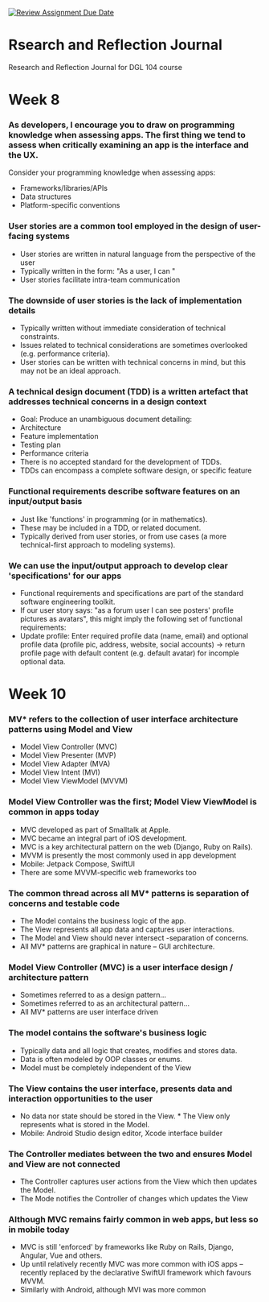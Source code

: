 [![Review Assignment Due Date](https://classroom.github.com/assets/deadline-readme-button-22041afd0340ce965d47ae6ef1cefeee28c7c493a6346c4f15d667ab976d596c.svg)](https://classroom.github.com/a/MMj2nZMu)
# Rsearch and Reflection Journal
Research and Reflection Journal for DGL 104 course

# Week 8

### As developers, I encourage you to draw on programming knowledge when assessing apps. The first thing we tend to assess when critically examining an app is the interface and the UX. 
  Consider your programming knowledge when assessing apps: 
* Frameworks/libraries/APIs 
* Data structures 
* Platform-specific conventions

### User stories are a common tool employed in the design of user-facing systems 
* User stories are written in natural language from the perspective of the user 
* Typically written in the form: "As a user, I can " 
* User stories facilitate intra-team communication


### The downside of user stories is the lack of implementation details 
* Typically written without immediate consideration of technical constraints.  
* Issues related to technical considerations are sometimes overlooked (e.g. performance criteria). 
* User stories can be written with technical concerns in mind, but this may not be an ideal approach.

### A technical design document (TDD) is a written artefact that addresses technical concerns in a design context 
* Goal: Produce an unambiguous document detailing: 
* Architecture 
* Feature implementation 
* Testing plan 
* Performance criteria 
* There is no accepted standard for the development of TDDs. 
* TDDs can encompass a complete software design, or specific feature

### Functional requirements describe software features on an input/output basis 
* Just like 'functions' in programming (or in mathematics). 
* These may be included in a TDD, or related document. 
* Typically derived from user stories, or from use cases (a more technical-first approach to modeling systems).

### We can use the input/output approach to develop clear 'specifications' for our apps 
* Functional requirements and specifications are part of the standard software engineering toolkit.
* If our user story says: "as a forum user I can see posters' profile pictures as avatars", this might imply the following set of functional requirements: 
* Update profile: Enter required profile data (name, email) and optional profile data (profile pic, address, website, social accounts) -> return profile page with default content (e.g. default avatar) for incomple optional data.
    

# Week 10

### MV* refers to the collection of user interface architecture patterns using Model and View 
* Model View Controller (MVC)  
* Model View Presenter (MVP) 
* Model View Adapter (MVA) 
* Model View Intent (MVI) 
* Model View ViewModel (MVVM)

### Model View Controller was the first; Model View ViewModel is common in apps today 
* MVC developed as part of Smalltalk at Apple. 
* MVC became an integral part of iOS development. 
* MVC is a key architectural pattern on the web (Django, Ruby on Rails). 
* MVVM is presently the most commonly used in app development 
* Mobile: Jetpack Compose, SwiftUl 
* There are some MVVM-specific web frameworks too

### The common thread across all MV* patterns is separation of concerns and testable code 
* The Model contains the business logic of the app. 
* The View represents all app data and captures user interactions. 
* The Model and View should never intersect -separation of concerns. 
* All MV* patterns are graphical in nature – GUI architecture.


### Model View Controller (MVC) is a user interface design / architecture pattern 
* Sometimes referred to as a design pattern... 
* Sometimes referred to as an architectural pattern... 
* All MV* patterns are user interface driven

### The model contains the software's business logic 
* Typically data and all logic that creates, modifies and stores data. 
* Data is often modeled by OOP classes or enums. 
* Model must be completely independent of the View

### The View contains the user interface, presents data and interaction opportunities to the user
* No data nor state should be stored in the View. * The View only represents what is stored in the Model.
* Mobile: Android Studio design editor, Xcode interface builder


### The Controller mediates between the two and ensures Model and View are not connected 
* The Controller captures user actions from the View which then updates the Model. 
* The Mode notifies the Controller of changes which updates the View


### Although MVC remains fairly common in web apps, but less so in mobile today 
* MVC is still 'enforced' by frameworks like Ruby on Rails, Django, Angular, Vue and others. 
* Up until relatively recently MVC was more common with iOS apps – recently replaced by the declarative SwiftUl framework which favours MVVM. 
* Similarly with Android, although MVI was more common